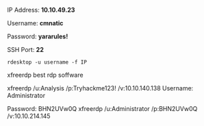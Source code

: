 IP Address: **10.10.49.23**

Username: **cmnatic**

Password: **yararules!**

SSH Port: **22**

`rdesktop -u username -f IP`

xfreerdp
best rdp soffware


xfreerdp /u:Analysis /p:Tryhackme123! /v:10.10.140.138 
Username: Administrator

Password: BHN2UVw0Q
xfreerdp /u:Administrator /p:BHN2UVw0Q /v:10.10.214.145